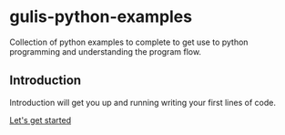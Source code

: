 # gulis-python-examples
Collection of python examples to complete to get use to python programming and understanding the program flow.


## Introduction

Introduction will get you up and running writing your first lines of code.

[Let's get started](INTRODUCTION.md)
